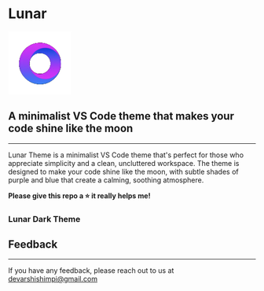 # Lunar

![logo](lunarlogo128.png)

## A minimalist VS Code theme that makes your code shine like the moon

<hr>

Lunar Theme is a minimalist VS Code theme that's perfect for those who appreciate simplicity and a clean, uncluttered workspace. The theme is designed to make your code shine like the moon, with subtle shades of purple and blue that create a calming, soothing atmosphere.

**Please give this repo a ⭐ it really helps me!**

### Lunar Dark Theme

## Feedback

<hr>

If you have any feedback, please reach out to us at devarshishimpi@gmail.com